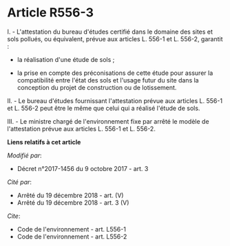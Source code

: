 # Article R556-3

I. - L'attestation du bureau d'études certifié dans le domaine des sites et sols pollués, ou équivalent, prévue aux articles
L. 556-1 et L. 556-2, garantit :

- la réalisation d'une étude de sols ;

- la prise en compte des préconisations de cette étude pour assurer la compatibilité entre l'état des sols et l'usage futur
du site dans la conception du projet de construction ou de lotissement.

II. - Le bureau d'études fournissant l'attestation prévue aux articles L. 556-1 et L. 556-2 peut être le même que celui qui a
réalisé l'étude de sols.

III. - Le ministre chargé de l'environnement fixe par arrêté le modèle de l'attestation prévue aux articles L. 556-1 et L.
556-2.

**Liens relatifs à cet article**

_Modifié par_:

  - Décret n°2017-1456 du 9 octobre 2017 - art. 3

_Cité par_:

  - Arrêté du 19 décembre 2018 - art. (V)
  - Arrêté du 19 décembre 2018 - art. 3 (V)

_Cite_:

  - Code de l'environnement - art. L556-1
  - Code de l'environnement - art. L556-2
